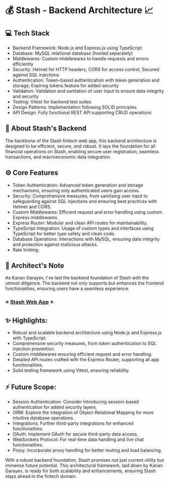 # :moneybag: Stash - Backend Architecture :chart_with_upwards_trend:

## :computer: Tech Stack

- Backend Framework: Node.js and Express.js using TypeScript
- Database: MySQL relational database (hosted separately)
- Middlewares: Custom middlewares to handle requests and errors efficiently
- Security: Helmet for HTTP headers, CORS for access control, Secured against SQL injections
- Authentication: Token-based authentication with token generation and storage; Expiring tokens feature for added security
- Validation: Validation and sanitation of user input to ensure data integrity and security
- Testing: Vitest for backend test suites
- Design Patterns: Implementation following SOLID principles
- API Design: Fully functional REST API supporting CRUD operations

## :book: About Stash's Backend

The backbone of the Stash fintech web app, this backend architecture is designed to be efficient, secure, and robust. It lays the foundation for all financial operations on Stash, enabling secure user registration, seamless transactions, and macroeconomic data integration.

## :gear: Core Features

- Token Authentication: Advanced token generation and storage mechanisms, ensuring only authenticated users gain access.
- Security: Comprehensive measures, from sanitising user input to safeguarding against SQL injections and ensuring best practices with Helmet and CORS.
- Custom Middlewares: Efficient request and error handling using custom Express middlewares.
- Express Router: Modular and clean API routes for maintainability.
- TypeScript Integration: Usage of custom types and interfaces using TypeScript for better type safety and clean code.
- Database Operations: Interactions with MySQL, ensuring data integrity and protection against malicious attacks.
- Rate limiting.

## :bust_in_silhouette: Architect's Note

As Kanan Garayev, I've laid the backend foundation of Stash with the utmost diligence. The backend not only supports but enhances the frontend functionalities, ensuring users have a seamless experience.

### :star: [Stash Web App](https://stash-uwns.onrender.com/) :star:

## :sparkles: Highlights:

- Robust and scalable backend architecture using Node.js and Express.js with TypeScript.
- Comprehensive security measures, from token authentication to SQL injection prevention.
- Custom middlewares ensuring efficient request and error handling.
- Detailed API routes crafted with the Express Router, supporting all app functionalities.
- Solid testing framework using Vitest, ensuring reliability.

## :zap: Future Scope:

- Session Authentication: Consider introducing session-based authentication for added security layers.
- ORM: Explore the integration of Object-Relational Mapping for more intuitive database operations.
- Integrations: Further third-party integrations for enhanced functionalities.
- OAuth: Implement OAuth for secure third-party data access.
- WebSockets Protocol: For real-time data handling and live chat functionalities.
- Proxy: Incorporate proxy handling for better routing and load balancing.

With a robust backend foundation, Stash promises not just current utility but immense future potential. This architectural framework, laid down by Kanan Garayev, is ready for both scalability and enhancements, ensuring Stash stays ahead in the fintech domain.
